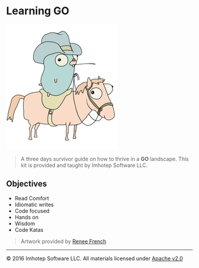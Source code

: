 # Learning GO

![logo](./assets/cowboy-color.png) 

> A three days survivor guide on how to thrive in a **GO** landscape. 
> This kit is provided and taught by Imhotep Software LLC.

## Objectives

* Read Comfort
* Idiomatic writes
* Code focused
* Hands on
* Wisdom
* Code Katas

> Artwork provided by [Renee French](http://reneefrench.blogspot.com/)

---
© 2016 Imhotep Software LLC. All materials licensed under [Apache v2.0](http://www.apache.org/licenses/LICENSE-2.0)

